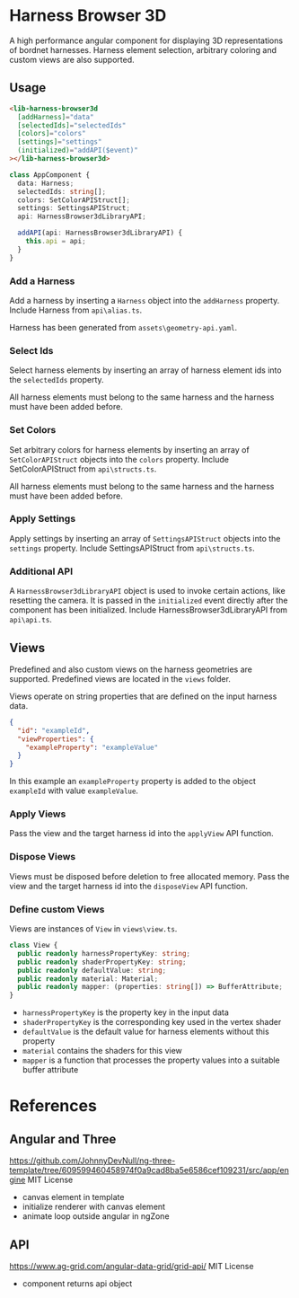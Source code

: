 # Harness Browser 3D

A high performance angular component for displaying 3D representations of bordnet harnesses. Harness element selection, arbitrary coloring and custom views are also supported.

## Usage

```html
<lib-harness-browser3d
  [addHarness]="data"
  [selectedIds]="selectedIds"
  [colors]="colors"
  [settings]="settings"
  (initialized)="addAPI($event)"
></lib-harness-browser3d>
```

```ts
class AppComponent {
  data: Harness;
  selectedIds: string[];
  colors: SetColorAPIStruct[];
  settings: SettingsAPIStruct;
  api: HarnessBrowser3dLibraryAPI;

  addAPI(api: HarnessBrowser3dLibraryAPI) {
    this.api = api;
  }
}
```

### Add a Harness

Add a harness by inserting a `Harness` object into the `addHarness` property. Include Harness from `api\alias.ts`.

Harness has been generated from `assets\geometry-api.yaml`.

### Select Ids

Select harness elements by inserting an array of harness element ids into the `selectedIds` property.

All harness elements must belong to the same harness and the harness must have been added before.

### Set Colors

Set arbitrary colors for harness elements by inserting an array of `SetColorAPIStruct` objects into the `colors` property. Include SetColorAPIStruct from `api\structs.ts`.

All harness elements must belong to the same harness and the harness must have been added before.

### Apply Settings

Apply settings by inserting an array of `SettingsAPIStruct` objects into the `settings` property. Include SettingsAPIStruct from `api\structs.ts`.

### Additional API

A `HarnessBrowser3dLibraryAPI` object is used to invoke certain actions, like resetting the camera. It is passed in the `initialized` event directly after the component has been initialized. Include HarnessBrowser3dLibraryAPI from `api\api.ts`.

## Views

Predefined and also custom views on the harness geometries are supported. Predefined views are located in the `views` folder.

Views operate on string properties that are defined on the input harness data.

```json
{
  "id": "exampleId",
  "viewProperties": {
    "exampleProperty": "exampleValue"
  }
}
```

In this example an `exampleProperty` property is added to the object `exampleId` with value `exampleValue`.

### Apply Views

Pass the view and the target harness id into the `applyView` API function.

### Dispose Views

Views must be disposed before deletion to free allocated memory. Pass the view and the target harness id into the `disposeView` API function.

### Define custom Views

Views are instances of `View` in `views\view.ts`.

```ts
class View {
  public readonly harnessPropertyKey: string;
  public readonly shaderPropertyKey: string;
  public readonly defaultValue: string;
  public readonly material: Material;
  public readonly mapper: (properties: string[]) => BufferAttribute;
}
```

- `harnessPropertyKey` is the property key in the input data
- `shaderPropertyKey` is the corresponding key used in the vertex shader
- `defaultValue` is the default value for harness elements without this property
- `material` contains the shaders for this view
- `mapper` is a function that processes the property values into a suitable buffer attribute

# References

## Angular and Three

https://github.com/JohnnyDevNull/ng-three-template/tree/609599460458974f0a9cad8ba5e6586cef109231/src/app/engine
MIT License

- canvas element in template
- initialize renderer with canvas element
- animate loop outside angular in ngZone

## API

https://www.ag-grid.com/angular-data-grid/grid-api/
MIT License

- component returns api object
